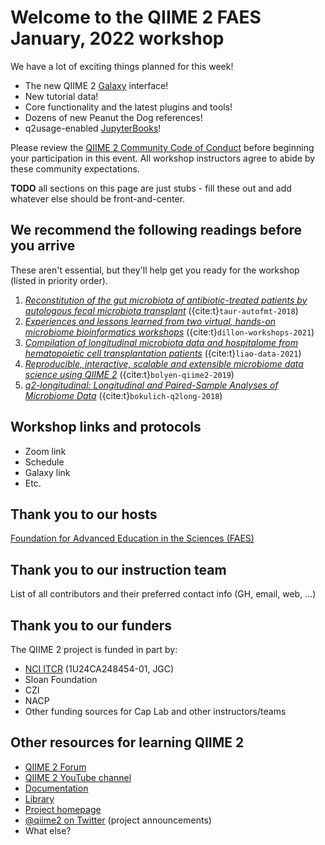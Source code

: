 # Welcome to the QIIME 2 FAES January, 2022 workshop

We have a lot of exciting things planned for this week!

* The new QIIME 2 [Galaxy](https://usegalaxy.org/) interface!
* New tutorial data!
* Core functionality and the latest plugins and tools!
* Dozens of new Peanut the Dog references!
* q2usage-enabled [JupyterBooks](https://jupyterbook.org/intro.html)!

Please review the
[QIIME 2 Community Code of Conduct](https://forum.qiime2.org/t/qiime-2-community-code-of-conduct/9057)
before beginning your participation in this event. All workshop instructors
agree to abide by these community expectations.

**TODO** all sections on this page are just stubs - fill these out and add
whatever else should be front-and-center.

## We recommend the following readings before you arrive

These aren't essential, but they'll help get you ready for the workshop (listed
in priority order).

1. [_Reconstitution of the gut microbiota of antibiotic-treated patients by
    autologous fecal microbiota transplant_](
    https://www.ncbi.nlm.nih.gov/pmc/articles/PMC6468978/)
   ({cite:t}`taur-autofmt-2018`)
2. [_Experiences and lessons learned from two virtual, hands-on microbiome
    bioinformatics workshops_](
    https://doi.org/10.1371/journal.pcbi.1009056)
   ({cite:t}`dillon-workshops-2021`)
3. [_Compilation of longitudinal microbiota data and hospitalome from
    hematopoietic cell transplantation patients_](
    https://www.nature.com/articles/s41597-021-00860-8)
   ({cite:t}`liao-data-2021`)
4. [_Reproducible, interactive, scalable and extensible microbiome data science
    using QIIME 2_](https://doi.org/10.1038/s41587-019-0209-9)
   ({cite:t}`bolyen-qiime2-2019`)
5. [_q2-longitudinal: Longitudinal and Paired-Sample Analyses of Microbiome
    Data_](http://dx.doi.org/10.1128/mSystems.00219-18)
   ({cite:t}`bokulich-q2long-2018`)

## Workshop links and protocols

* Zoom link
* Schedule
* Galaxy link
* Etc.

## Thank you to our hosts

[Foundation for Advanced Education in the Sciences (FAES)](https://faes.org/)

## Thank you to our instruction team

List of all contributors and their preferred contact info (GH, email, web, ...)

## Thank you to our funders

The QIIME 2 project is funded in part by:
* [NCI ITCR](https://itcr.cancer.gov/) (1U24CA248454-01, JGC)
* Sloan Foundation
* CZI
* NACP
* Other funding sources for Cap Lab and other instructors/teams

## Other resources for learning QIIME 2

* [QIIME 2 Forum](https://forum.qiime2.org)
* [QIIME 2 YouTube channel](https://youtube.com/qiime2)
* [Documentation](https://docs.qiime2.org)
* [Library](https://library.qiime2.org)
* [Project homepage](https://qiime2.org)
* [@qiime2 on Twitter](https://twitter.com/qiime2) (project announcements)
* What else?